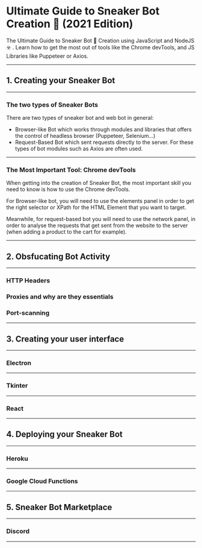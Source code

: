 # Ultimate Guide to Sneaker Bot Creation 👟 (2021 Edition)

The Ultimate Guide to Sneaker Bot 🤖  Creation using JavaScript and NodeJS ☣️ . Learn how to get the most out of tools like the Chrome devTools, and JS Libraries like Puppeteer or Axios.

---

## 1. Creating your Sneaker Bot

---

### The two types of Sneaker Bots

There are two types of sneaker bot and web bot in general:

- Browser-like Bot which works through modules and libraries that offers the control of headless browser (Puppeteer, Selenium...)
- Request-Based Bot which sent requests directly to the server. For these types of bot modules such as Axios are often used.

---

### The Most Important Tool: Chrome devTools

When getting into the creation of Sneaker Bot, the most important skill you need to know is how to use the Chrome devTools.

For Browser-like bot, you will need to use the elements panel in order to get the right selector or XPath for the HTML Element that you want to target.

Meanwhile, for request-based bot you will need to use the network panel, in order to analyse the requests that get sent from the website to the server (when adding a product to the cart for example).

---

## 2. Obsfucating Bot Activity

---

### HTTP Headers

### Proxies and why are they essentials

### Port-scanning

---

## 3. Creating your user interface

---

### Electron

---

### Tkinter

---

### React

---

## 4. Deploying your Sneaker Bot

---

### Heroku

---

### Google Cloud Functions

---

## 5. Sneaker Bot Marketplace

---

### Discord

---


